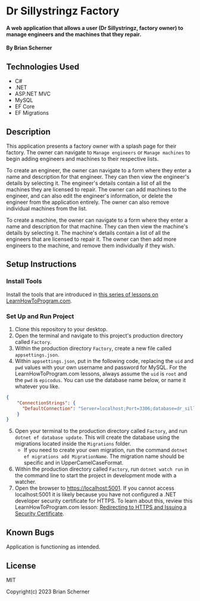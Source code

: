# Dr Sillystringz Factory

#### A web application that allows a user (Dr Sillystringz, factory owner) to manage engineers and the machines that they repair.

#### By Brian Scherner

## Technologies Used

* C#
* .NET
* ASP.NET MVC
* MySQL
* EF Core
* EF Migrations

## Description

This application presents a factory owner with a splash page for their factory. The owner can navigate to `Manage engineers` or `Manage machines` to begin adding engineers and machines to their respective lists.

To create an engineer, the owner can navigate to a form where they enter a name and description for that engineer. They can then view the engineer's details by selecting it. The engineer's details contain a list of all the machines they are licensed to repair. The owner can add machines to the engineer, and can also edit the engineer's information, or delete the engineer from the application entirely. The owner can also remove individual machines from the list.

To create a machine, the owner can navigate to a form where they enter a name and description for that machine. They can then view the machine's details by selecting it. The machine's details contain a list of all the engineers that are licensed to repair it. The owner can then add more engineers to the machine, and remove them individually if they wish.

## Setup Instructions

### Install Tools

Install the tools that are introduced in [this series of lessons on LearnHowToProgram.com](https://old.learnhowtoprogram.com/fidgetech-3-c-and-net/3-0-lessons-1-5-getting-started-with-c/3-0-0-01-welcome-to-c).

### Set Up and Run Project

1. Clone this repository to your desktop.
2. Open the terminal and navigate to this project's production directory called `Factory`.
3. Within the production directory `Factory`, create a new file called `appsettings.json`.
4. Within `appsettings.json`, put in the following code, replacing the `uid` and `pwd` values with your own username and password for MySQL. For the LearnHowToProgram.com lessons, always assume the `uid` is `root` and the `pwd` is `epicodus`. You can use the database name below, or name it whatever you like.

```json
{
    "ConnectionStrings": {
      "DefaultConnection": "Server=localhost;Port=3306;database=dr_sillystringz_factory;uid=root;pwd=epicodus;"
    }
}
```

5. Open your terminal to the production directory called `Factory`, and run `dotnet ef database update`. This will create the database using the migrations located inside the `Migrations` folder.
    * If you need to create your own migration, run the command `dotnet ef migrations add MigrationName`. The migration name should be specific and in UpperCamelCaseFormat.
6. Within the production directory called `Factory`, run `dotnet watch run` in the command line to start the project in development mode with a watcher.
7. Open the browser to [https://localhost:5001](https://localhost:5001). If you cannot access localhost:5001 it is likely because you have not configured a .NET developer security certificate for HTTPS. To learn about this, review this LearnHowToProgram.com lesson: [Redirecting to HTTPS and Issuing a Security Certificate](https://old.learnhowtoprogram.com/fidgetech-3-c-and-net/3-2-basic-web-applications/3-2-0-17-redirecting-to-https-and-issuing-a-security-certificate).

## Known Bugs

Application is functioning as intended.

## License

MIT

Copyright(c) 2023 Brian Scherner